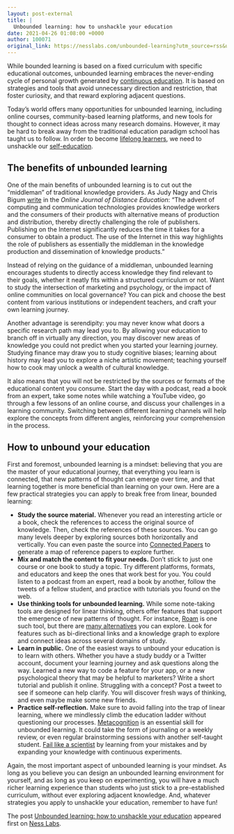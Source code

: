 ```yaml
---
layout: post-external
title: |
  Unbounded learning: how to unshackle your education
date: 2021-04-26 01:08:00 +0000
author: 100071
original_link: https://nesslabs.com/unbounded-learning?utm_source=rss&utm_medium=rss&utm_campaign=unbounded-learning
---
```


While bounded learning is based on a fixed curriculum with specific educational outcomes, unbounded learning embraces the never-ending cycle of personal growth generated by [continuous education](https://nesslabs.com/topic/learning). It is based on strategies and tools that avoid unnecessary direction and restriction, that foster curiosity, and that reward exploring adjacent questions.

Today’s world offers many opportunities for unbounded learning, including online courses, community-based learning platforms, and new tools for thought to connect ideas across many research domains. However, it may be hard to break away from the traditional education paradigm school has taught us to follow. In order to become [lifelong learners](https://nesslabs.com/lifelong-learning), we need to unshackle our [self-education](https://nesslabs.com/self-education).

## The benefits of unbounded learning

One of the main benefits of unbounded learning is to cut out the “middleman” of traditional knowledge providers. As Judy Nagy and Chris Bigum [write](https://www.researchgate.net/publication/26477898_Bounded_and_unbounded_knowledge_Teaching_and_learning_in_a_web_2_world) in the _Online Journal of Distance Education_: “The advent of computing and communication technologies provides knowledge workers and the consumers of their products with alternative means of production and distribution, thereby directly challenging the role of publishers. Publishing on the Internet significantly reduces the time it takes for a consumer to obtain a product. The use of the Internet in this way highlights the role of publishers as essentially the middleman in the knowledge production and dissemination of knowledge products.”

Instead of relying on the guidance of a middleman, unbounded learning encourages students to directly access knowledge they find relevant to their goals, whether it neatly fits within a structured curriculum or not. Want to study the intersection of marketing and psychology, or the impact of online communities on local governance? You can pick and choose the best content from various institutions or independent teachers, and craft your own learning journey.

Another advantage is serendipity: you may never know what doors a specific research path may lead you to. By allowing your education to branch off in virtually any direction, you may discover new areas of knowledge you could not predict when you started your learning journey. Studying finance may draw you to study cognitive biases; learning about history may lead you to explore a niche artistic movement; teaching yourself how to cook may unlock a wealth of cultural knowledge.

It also means that you will not be restricted by the sources or formats of the educational content you consume. Start the day with a podcast, read a book from an expert, take some notes while watching a YouTube video, go through a few lessons of an online course, and discuss your challenges in a learning community. Switching between different learning channels will help explore the concepts from different angles, reinforcing your comprehension in the process.

## How to unbound your education

First and foremost, unbounded learning is a mindset: believing that you are the master of your educational journey, that everything you learn is connected, that new patterns of thought can emerge over time, and that learning together is more beneficial than learning on your own. Here are a few practical strategies you can apply to break free from linear, bounded learning:

- **Study the source material.** Whenever you read an interesting article or a book, check the references to access the original source of knowledge. Then, check the references of these sources. You can go many levels deeper by exploring sources both horizontally and vertically. You can even paste the source into [Connected Papers](https://nesslabs.com/connected-papers) to generate a map of reference papers to explore further.
- **Mix and match the content to fit your needs.** Don’t stick to just one course or one book to study a topic. Try different platforms, formats, and educators and keep the ones that work best for you. You could listen to a podcast from an expert, read a book by another, follow the tweets of a fellow student, and practice with tutorials you found on the web.
- **Use thinking tools for unbounded learning.** While some note-taking tools are designed for linear thinking, others offer features that support the emergence of new patterns of thought. For instance, [Roam](https://nesslabs.com/roam-research) is one such tool, but there are [many alternatives](https://nesslabs.com/roam-research-alternatives) you can explore. Look for features such as bi-directional links and a knowledge graph to explore and connect ideas across several domains of study.
- **Learn in public.** One of the easiest ways to unbound your education is to learn with others. Whether you have a study buddy or a Twitter account, document your learning journey and ask questions along the way. Learned a new way to code a feature for your app, or a new psychological theory that may be helpful to marketers? Write a short tutorial and publish it online. Struggling with a concept? Post a tweet to see if someone can help clarify. You will discover fresh ways of thinking, and even maybe make some new friends.
- **Practice self-reflection.** Make sure to avoid falling into the trap of linear learning, where we mindlessly climb the education ladder without questioning our processes. [Metacognition](https://nesslabs.com/metacognition) is an essential skill for unbounded learning. It could take the form of journaling or a weekly review, or even regular brainstorming sessions with another self-taught student. [Fail like a scientist](https://nesslabs.com/fail-like-a-scientist) by learning from your mistakes and by expanding your knowledge with continuous experiments.

Again, the most important aspect of unbounded learning is your mindset. As long as you believe you can design an unbounded learning environment for yourself, and as long as you keep on experimenting, you will have a much richer learning experience than students who just stick to a pre-established curriculum, without ever exploring adjacent knowledge. And, whatever strategies you apply to unshackle your education, remember to have fun!

The post [Unbounded learning: how to unshackle your education](https://nesslabs.com/unbounded-learning) appeared first on [Ness Labs](https://nesslabs.com).
